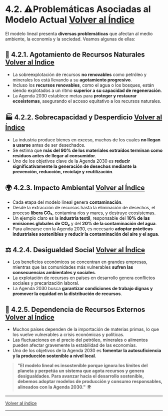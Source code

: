 # 4.2. ⚠️Problemáticas Asociadas al Modelo Actual [Volver al Índice](../indice_pisa3_C_manso.md)

El modelo lineal presenta **diversas problemáticas** que afectan al medio ambiente, la economía y la sociedad. Veamos algunas de ellas:

## 🌿 4.2.1. Agotamiento de Recursos Naturales [Volver al Índice](../indice_pisa3_C_manso.md)

- La sobreexplotación de recursos **no renovables** como petróleo y minerales los está llevando a su **agotamiento progresivo**.
- Incluso los **recursos renovables**, como el agua o los bosques, están siendo explotados a un ritmo **superior a su capacidad de regeneración**.
- La Agenda 2030 establece metas para **proteger y restaurar ecosistemas**, asegurando el acceso equitativo a los recursos naturales.

## 🏭 4.2.2. Sobrecapacidad y Desperdicio [Volver al Índice](../indice_pisa3_C_manso.md)

- La industria produce bienes en exceso, muchos de los cuales **no llegan a usarse** antes de ser desechados.
- Se estima que **más del 90% de los materiales extraídos terminan como residuos antes de llegar al consumidor**.
- Uno de los objetivos clave de la Agenda 2030 es **reducir significativamente la generación de desechos mediante la prevención, reducción, reciclaje y reutilización**.

## 🌍 4.2.3. Impacto Ambiental [Volver al Índice](../indice_pisa3_C_manso.md)

- Cada etapa del modelo lineal genera **contaminación**.
- Desde la extracción de recursos hasta la eliminación de desechos, el proceso **libera CO₂**, contamina ríos y mares, y destruye ecosistemas.
- Un ejemplo claro es la **industria textil**, responsable del **10% de las emisiones globales de CO₂** y del **20% de la contaminación del agua**.
- Para alinearse con la Agenda 2030, es necesario **adoptar prácticas industriales sostenibles y reducir la contaminación del aire y el agua**.

## ⚖️ 4.2.4. Desigualdad Social [Volver al Índice](../indice_pisa3_C_manso.md)

- Los beneficios económicos se concentran en grandes empresas, mientras que las comunidades más vulnerables **sufren las consecuencias ambientales y sociales**.
- La explotación de recursos en países en desarrollo genera conflictos sociales y precarización laboral.
- La Agenda 2030 busca **garantizar condiciones de trabajo dignas y promover la equidad en la distribución de recursos**.

## 🔗 4.2.5. Dependencia de Recursos Externos [Volver al Índice](../indice_pisa3_C_manso.md)

- Muchos países dependen de la importación de materias primas, lo que los vuelve vulnerables a crisis económicas y políticas.
- Las fluctuaciones en el precio del petróleo, minerales o alimentos pueden afectar gravemente la estabilidad de las economías.
- Uno de los objetivos de la Agenda 2030 es **fomentar la autosuficiencia y la producción sostenible a nivel local**.

> **"El modelo lineal es insostenible porque ignora los límites del planeta y perpetúa un sistema que agota recursos y genera desigualdades. Para avanzar hacia el desarrollo sostenible, debemos adoptar modelos de producción y consumo responsables, alineados con la Agenda 2030."** 🌍

---

[Volver al índice](../indice_pisa3_C.md)

---
